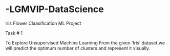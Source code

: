 # -LGMVIP-DataScience
Iris Flower Claasification ML Project

Task # 1

To Explore Unsupervised Machine Learning From the given ‘Iris’ dataset,we will predict the optimum number of clusters and represent it visually.
